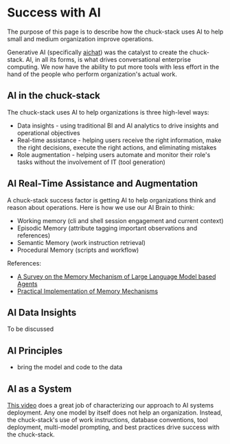 # Success with AI

The purpose of this page is to describe how the chuck-stack uses AI to help small and medium organization improve operations. 

Generative AI (specifically [aichat](./tool-aichat.md)) was the catalyst to create the chuck-stack. AI, in all its forms, is what drives conversational enterprise computing. We now have the ability to put more tools with less effort in the hand of the people who perform organization's actual work.

## AI in the chuck-stack

The chuck-stack uses AI to help organizations is three high-level ways:

- Data insights - using traditional BI and AI analytics to drive insights and operational objectives
- Real-time assistance - helping users receive the right information, make the right decisions, execute the right actions, and eliminating mistakes
- Role augmentation - helping users automate and monitor their role's tasks without the involvement of IT (tool generation)

## AI Real-Time Assistance and Augmentation

A chuck-stack success factor is getting AI to help organizations think and reason about operations. Here is how we use our AI Brain to think:

- Working memory (cli and shell session engagement and current context)
- Episodic Memory (attribute tagging important observations and references)
- Semantic Memory (work instruction retrieval)
- Procedural Memory (scripts and workflow)

References:

- [A Survey on the Memory Mechanism of Large Language Model based Agents](https://arxiv.org/abs/2404.13501)
- [Practical Implementation of Memory Mechanisms](https://www.youtube.com/watch?v=VKPngyO0iKg)

## AI Data Insights

To be discussed

## AI Principles

- bring the model and code to the data

## AI as a System

[This video](https://www.youtube.com/watch?v=vRTcE19M-KE) does a great job of characterizing our approach to AI systems deployment. Any one model by itself does not help an organization. Instead, the chuck-stack's use of work instructions, database conventions, tool deployment, multi-model prompting, and best practices drive success with the chuck-stack.
